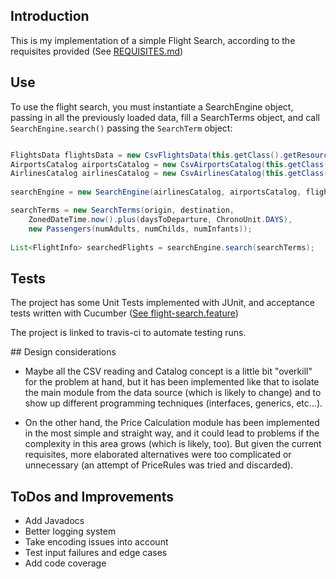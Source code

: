 ## Introduction

This is my implementation of a simple Flight Search, according to the requisites provided (See [REQUISITES.md](REQUISITES.md))


## Use

To use the flight search, you must instantiate a SearchEngine object, passing in all the previously loaded 
data, fill a SearchTerms object, and call `SearchEngine.search()` passing the `SearchTerm` object:

```java

FlightsData flightsData = new CsvFlightsData(this.getClass().getResource("/flights.csv"))7;
AirportsCatalog airportsCatalog = new CsvAirportsCatalog(this.getClass().getResource("/airports.csv"));
AirlinesCatalog airlinesCatalog = new CsvAirlinesCatalog(this.getClass().getResource("/airlines.csv"));
		
searchEngine = new SearchEngine(airlinesCatalog, airportsCatalog, flightsData);

searchTerms = new SearchTerms(origin, destination, 
	ZonedDateTime.now().plus(daysToDeparture, ChronoUnit.DAYS), 
	new Passengers(numAdults, numChilds, numInfants));
				
List<FlightInfo> searchedFlights = searchEngine.search(searchTerms);

```

## Tests

The project has some Unit Tests implemented with JUnit, and acceptance tests written with Cucumber ([See flight-search.feature](src/test/resources/jcalero/flightsearch/flight-search.feature)) 

The project is linked to travis-ci to automate testing runs.


## Design considerations
- Maybe all the CSV reading and Catalog concept is a little bit "overkill" for the problem at hand, but it has been implemented like that to isolate the main module from the data source (which is likely to change)
and to show up different programming techniques (interfaces, generics, etc...). 

- On the other hand, the Price Calculation module has been implemented in the most simple and straight way,
and it could lead to problems if the complexity in this area grows (which is likely, too).
But given the current requisites, more elaborated alternatives were too complicated or unnecessary 
(an attempt of PriceRules was tried and discarded).


## ToDos and Improvements

- Add Javadocs
- Better logging system
- Take encoding issues into account
- Test input failures and edge cases
- Add code coverage

